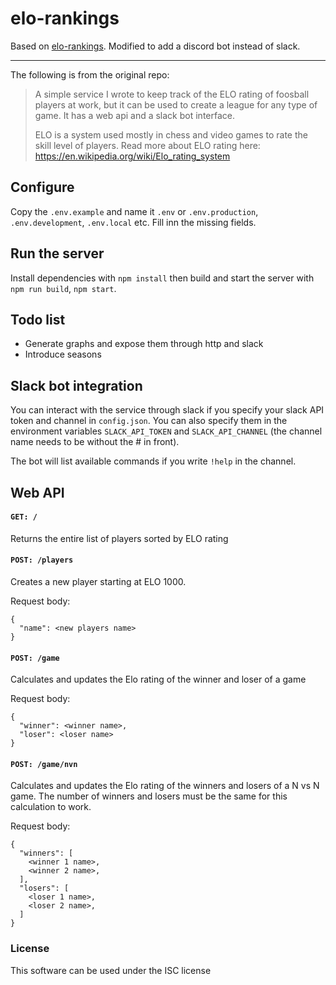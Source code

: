<!--[![Build Status](https://travis-ci.org/jakobmulvad/elo-rankings.svg?branch=master)](https://travis-ci.org/jakobmulvad/elo-rankings)
-->

# elo-rankings

Based on [elo-rankings](https://github.com/jakobmulvad/elo-rankings).
Modified  to add a discord bot instead of slack.

---

The following is from the original repo:  
> A simple service I wrote to keep track of the ELO rating of foosball players at work, but it can be used to create a league for any type of game. It has a web api and a slack bot interface.
>
> ELO is a system used mostly in chess and video games to rate the skill level of players. Read more about ELO rating here: https://en.wikipedia.org/wiki/Elo_rating_system

## Configure

Copy the `.env.example` and name it `.env` or `.env.production`, `.env.development`, `.env.local` etc.
Fill inn the missing fields.

## Run the server

Install dependencies with `npm install` then build and start the server with `npm run build`, `npm start`. 

## Todo list
- Generate graphs and expose them through http and slack
- Introduce seasons

## Slack bot integration

You can interact with the service through slack if you specify your slack API token and channel in `config.json`. You can also specify them in the environment variables `SLACK_API_TOKEN` and `SLACK_API_CHANNEL` (the channel name needs to be without the # in front).

The bot will list available commands if you write `!help` in the channel.

## Web API

#### `GET: /`

Returns the entire list of players sorted by ELO rating

#### `POST: /players`

Creates a new player starting at ELO 1000.

Request body:
```
{
  "name": <new players name>
}
```

#### `POST: /game`

Calculates and updates the Elo rating of the winner and loser of a game

Request body:
```
{
  "winner": <winner name>,
  "loser": <loser name>
}
```

#### `POST: /game/nvn`

Calculates and updates the Elo rating of the winners and losers of a N vs N game. The number of winners and losers must be the same for this calculation to work.

Request body:
```
{
  "winners": [
    <winner 1 name>,
    <winner 2 name>,
  ],
  "losers": [
    <loser 1 name>,
    <loser 2 name>,
  ]
}
```

### License

This software can be used under the ISC license
